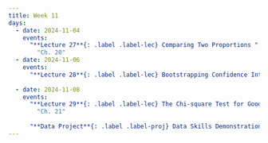 ```yaml
---
title: Week 11
days:
  - date: 2024-11-04
    events:
      "**Lecture 27**{: .label .label-lec} Comparing Two Proportions ":
        "Ch. 20"
  - date: 2024-11-06
    events:
      "**Lecture 28**{: .label .label-lec} Bootstrapping Confidence Intervals ": 
      
  - date: 2024-11-08
    events:
      "**Lecture 29**{: .label .label-lec} The Chi-square Test for Goodness of Fit ":
        "Ch. 21"
      
      "**Data Project**{: .label .label-proj} Data Skills Demonstration Part II (Due 5:00 PM PST)":
---
```


